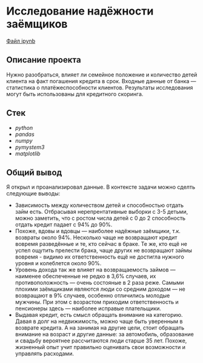 # Исследование надёжности заёмщиков

[Файл ipynb](https://github.com/oleggrigoryev/public_projects/blob/main/banking/notebook_EDA_bank_oleg_grigoryev_public.ipynb)

## Описание проекта

Нужно разобраться, влияет ли семейное положение и количество детей клиента на факт погашения кредита в срок. Входные данные от банка — статистика о платёжеспособности клиентов. Результаты исследования могут быть использованы для кредитного скоринга.



## Стек

- _python_
- _pandas_
- _numpy_
- _pymystem3_
- _matplotlib_

## Общий вывод

Я открыл и проанализировал данные. В контексте задачи можно сделть следующие выводы:
- Зависимость между количеством детей и способностью отдать займ есть. Отбрасывая нерепрентативные выборки с 3-5 детьми, можно заметить, что с ростом числа детей с 0 до 2 способность отдать кредит падает с 94% до 90%.
- Похоже, вдовы и вдовцы — наиболее надёжные заёмщики, т.к. возвраты около 94%. Несколько чаще не возвращают кредит вовремя разведённые и те, кто сейчас в браке. Те же, кто ещё не успел ощутить прелести брака, чаще других не возвращают займы вовремя - видимо их ответственность ещё не достигла нужного уровня и колеблется около 90%.
- Уровень дохода так же влияет на возвращаемость займов — наименее обеспеченные не редко в 3,6% случаев, их противоположность — очень состояные в 2 раза реже. Самыми плохими заёмщиками являются люди со средним доходом — не возвращают в 9% случаев, особенно отличились молодые мужчины. При этом с возрастом приходим ответственность и пенсионеры здесь — наиболее исправые плательщики.
- Выдавая кредит, есть смысл обращать внимание на категорию. Давая в долг на недвижимость, можно чаще быть уверенным в возврате кредита. А на занимая на другие цели, стоит обращать внимание на возраст и другие данные: за автомобиль, образование и свадьбу вероятнее рассчитаются люди старше 35 лет. Похоже, жизненный опыт учит правильно оценивать свои возможности и управлять расходами.
